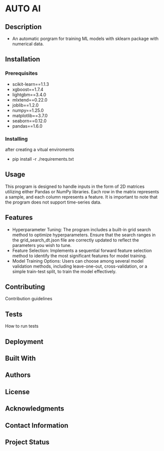 # AUTO AI

## Description
- An automatic porgram for training ML models with sklearn package with numerical data.


## Installation
### Prerequisites
- scikit-learn==1.1.3
- xgboost==1.7.4
- lightgbm==3.4.0
- mlxtend==0.22.0
- joblib==1.2.0
- numpy==1.25.0
- matplotlib==3.7.0
- seaborn==0.12.0
- pandas==1.6.0

### Installing
after creating a vitual enviroments
- pip install -r ./requirements.txt

## Usage
This program is designed to handle inputs in the form of 2D matrices utilizing either Pandas or NumPy libraries. Each row in the matrix represents a sample, and each column represents a feature. It is important to note that the program does not support time-series data.


## Features
- Hyperparameter Tuning: The program includes a built-in grid search method to optimize hyperparameters. Ensure that the search ranges in the grid_search_dt.json file are correctly updated to reflect the parameters you wish to tune.
- Feature Selection: Implements a sequential forward feature selection method to identify the most significant features for model training.
- Model Training Options: Users can choose among several model validation methods, including leave-one-out, cross-validation, or a simple train-test split, to train the model effectively.


## Contributing
Contribution guidelines

## Tests
How to run tests

## Deployment

## Built With

## Authors

## License

## Acknowledgments

## Contact Information

## Project Status
